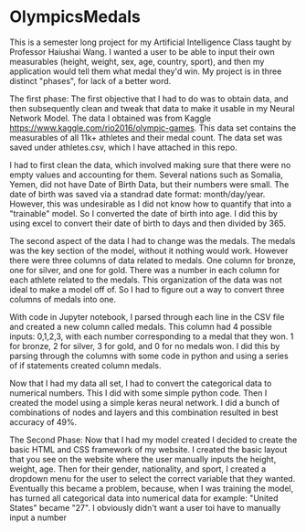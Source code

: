 # OlympicsMedals
This is a semester long project for my Artificial Intelligence Class taught by Professor Haiushai Wang. 
I wanted a user to be able to input their own measurables (height, weight, sex, age, country, sport), and then my application would tell them what medal they'd win.
My project is in three distinct "phases", for lack of a better word. 

The first phase:
  The first objective that I had to do was to obtain data, and then subsequently clean and tweak that data to make it usable in my Neural Network Model. 
  The data I obtained was from Kaggle https://www.kaggle.com/rio2016/olympic-games. This data set contains the measurables of all 11k+ athletes and their medal count. 
  The data set was saved under athletes.csv, which I have attached in this repo.
  
  I had to first clean the data, which involved making sure that there were no empty values and accounting for them. 
  Several nations such as Somalia, Yemen, did not have Date of Birth Data, but their numbers were small. The date of birth was saved via a standrad date format:
   month/day/year. However, this was undesirable as I did not know how to quantify that into a "trainable" model. So I converted the date of birth into age. I did 
   this by using excel to convert their date of birth to days and then divided by 365. 
   
   The second aspect of the data I had to change was the medals. The medals was the key section of the model, without it nothing would work. However there were three columns of data related to medals. One column for bronze, one for silver, and one for gold. There was a number in each column for each athlete related to the medals. This organization of the data was not ideal to make a model off of. So I had to figure out a way to convert three columns of medals into one. 
   
   With code in Jupyter notebook, I parsed through each line in the CSV file and created a new column called medals. This column had 4 possible inputs: 0,1,2,3, with each number corresponding to a medal that they won. 1 for bronze, 2 for silver, 3 for gold, and 0 for no medals won. I did this by parsing through the columns with some code in python and using a series of if statements created column medals. 
   
   Now that I had my data all set, I had to convert the categorical data to numerical numbers. This I did with some simple python code. 
   Then I created the model using a simple keras neural network. I did a bunch of combinations of nodes and layers and this combination resulted in best accuracy of 49%. 
   
   
   The Second Phase:
    Now that I had my model created I decided to create the basic HTML and CSS framework of my website. I created the basic layout that you see on the website where the user manually inputs the height, weight, age. Then for their gender, nationality, and sport, I created a dropdown menu for the user to select the correct variable that they wanted. Eventually this became a problem, because, when I was training the model, has turned all categorical data into numerical data for example: "United States" became "27". I obviously didn't want a user toi have to manually input a number 
   
